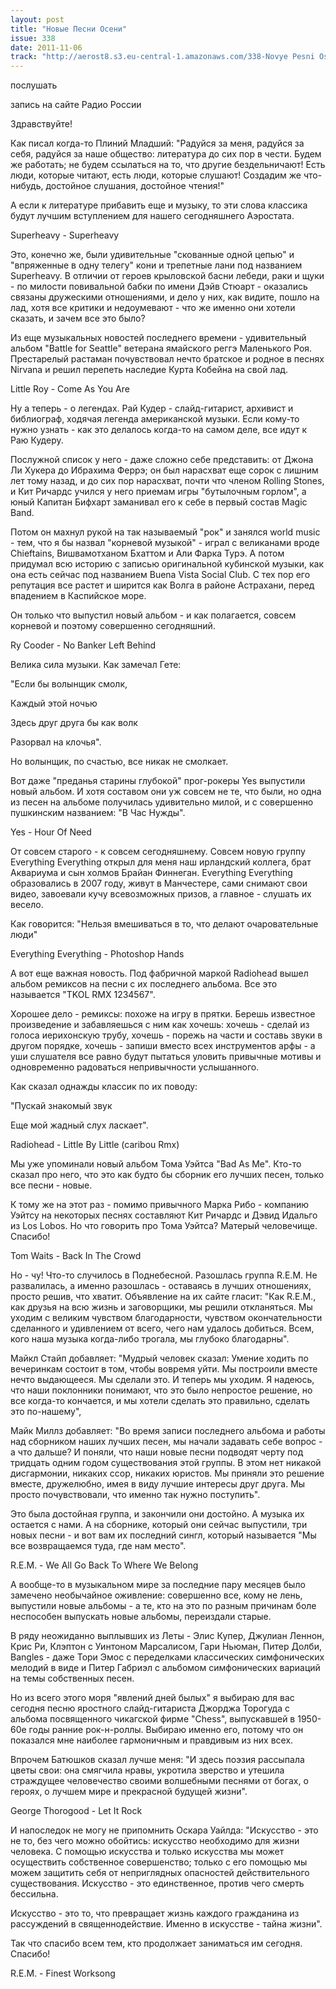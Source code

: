 ```yaml
---
layout: post
title: "Новые Песни Осени"
issue: 338
date: 2011-11-06
track: "http://aerost8.s3.eu-central-1.amazonaws.com/338-Novye Pesni Oseni.mp3"
---
```


послушать

запись на сайте Радио России

Здравствуйте!

Как писал когда-то Плиний Младший: "Радуйся за меня, радуйся за себя, радуйся за наше общество: литература до сих пор в чести. Будем же работать; не будем ссылаться на то, что другие бездельничают! Есть люди, которые читают, есть люди, которые слушают! Создадим же что-нибудь, достойное слушания, достойное чтения!"

А если к литературе прибавить еще и музыку, то эти слова классика будут лучшим вступлением для нашего сегодняшнего Аэростата.

Superheavy - Superheavy

Это, конечно же, были удивительные "скованные одной цепью" и "впряженные в одну телегу" кони и трепетные лани под названием Superheavy. В отличии от героев крыловской басни лебеди, раки и щуки - по милости повивальной бабки по имени Дэйв Стюарт - оказались связаны дружескими отношениями, и дело у них, как видите, пошло на лад, хотя все критики и недоумевают - что же именно они хотели сказать, и зачем все это было?

Из еще музыкальных новостей последнего времени - удивительный альбом "Battle for Seattle" ветерана ямайского реггэ Маленького Роя. Престарелый растаман почувствовал нечто братское и родное в песнях Nirvana и решил перепеть наследие Курта Кобейна на свой лад.

Little Roy - Come As You Are

Ну а теперь - о легендах. Рай Кудер - слайд-гитарист, архивист и библиограф, ходячая легенда американской музыки. Если кому-то нужно узнать - как это делалось когда-то на самом деле, все идут к Раю Кудеру.

Послужной список у него - даже сложно себе представить: от Джона Ли Хукера до Ибрахима Феррэ; он был нарасхват еще сорок с лишним лет тому назад, и до сих пор нарасхват, почти что членом Rolling Stones, и Кит Ричардс учился у него приемам игры "бутылочным горлом", а юный Капитан Бифхарт заманивал его к себе в первый состав Magic Band.

Потом он махнул рукой на так называемый "рок" и занялся world music - тем, что я бы назвал "корневой музыкой" - играл с великанами вроде Chieftains, Вишвамотханом Бхаттом и Али Фарка Турэ. А потом придумал всю историю с записью оригинальной кубинской музыки, как она есть сейчас под названием Buena Vista Social Club. С тех пор его репутация все растет и ширится как Волга в районе Астрахани, перед впадением в Каспийское море.

Он только что выпустил новый альбом - и как полагается, совсем корневой и поэтому совершенно сегодняшний.

Ry Cooder - No Banker Left Behind

Велика сила музыки. Как замечал Гете:

"Если бы волынщик смолк,

Каждый этой ночью

Здесь друг друга бы как волк

Разорвал на клочья".

Но волынщик, по счастью, все никак не смолкает.

Вот даже "преданья старины глубокой" прог-рокеры Yes выпустили новый альбом. И хотя составом они уж совсем не те, что были, но одна из песен на альбоме получилась удивительно милой, и с совершенно пушкинским названием: "В Час Нужды".

Yes - Hour Of Need

От совсем старого - к совсем сегодняшнему. Совсем новую группу Everything Everything открыл для меня наш ирландский коллега, брат Аквариума и сын холмов Брайан Финнеган. Everything Everything образовались в 2007 году, живут в Манчестере, сами снимают свои видео, завоевали кучу всевозможных призов, а главное - слушать их весело.

Как говорится: "Нельзя вмешиваться в то, что делают очаровательные люди"

Everything Everything - Photoshop Hands

А вот еще важная новость. Под фабричной маркой Radiohead вышел альбом ремиксов на песни с их последнего альбома. Все это называется "TKOL RMX 1234567".

Хорошее дело - ремиксы: похоже на игру в прятки. Берешь известное произведение и забавляешься с ним как хочешь: хочешь - сделай из голоса иерихонскую трубу, хочешь - порежь на части и составь звуки в другом порядке, хочешь - запиши вместо всех инструментов арфы - а уши слушателя все равно будут пытаться уловить привычные мотивы и одновременно радоваться непривычности услышанного.

Как сказал однажды классик по их поводу:

"Пускай знакомый звук

Еще мой жадный слух ласкает".

Radiohead - Little By Little (caribou Rmx)

Мы уже упоминали новый альбом Тома Уэйтса "Bad As Me". Кто-то сказал про него, что это как будто бы сборник его лучших песен, только все песни - новые.

К тому же на этот раз - помимо привычного Марка Рибо - компанию Уэйтсу на некоторых песнях составляют Кит Ричардс и Дэвид Идальго из Los Lobos. Но что говорить про Тома Уэйтса? Матерый человечище. Спасибо!

Tom Waits - Back In The Crowd

Но - чу! Что-то случилось в Поднебесной. Разошлась группа R.E.M. Не развалилась, а именно разошлась - оставаясь в лучших отношениях, просто решив, что хватит. Объявление на их сайте гласит: "Как R.E.М., как друзья на всю жизнь и заговорщики, мы решили откланяться. Мы уходим с великим чувством благодарности, чувством окончательности сделанного и удивлением от всего, чего нам удалось добиться. Всем, кого наша музыка когда-либо трогала, мы глубоко благодарны".

Майкл Стайп добавляет: "Мудрый человек сказал: Умение ходить по вечеринкам состоит в том, чтобы вовремя уйти. Мы построили вместе нечто выдающееся. Мы сделали это. И теперь мы уходим. Я надеюсь, что наши поклонники понимают, что это было непростое решение, но все когда-то кончается, и мы хотели сделать это правильно, сделать это по-нашему",

Майк Миллз добавляет: "Во время записи последнего альбома и работы над сборником наших лучших песен, мы начали задавать себе вопрос - а что дальше? И поняли, что наши новые песни подводят черту под тридцать одним годом существования этой группы. В этом нет никакой дисгармонии, никаких ссор, никаких юристов. Мы приняли это решение вместе, дружелюбно, имея в виду лучшие интересы друг друга. Мы просто почувствовали, что именно так нужно поступить".

Это была достойная группа, и закончили они достойно. А музыка их остается с нами. А на сборнике, который они сейчас выпустили, три новых песни - и вот вам их последний сингл, который называется "Мы все возвращаемся туда, где нам место".

R.E.M. - We All Go Back To Where We Belong

А вообще-то в музыкальном мире за последние пару месяцев было замечено необычайное оживление: совершенно все, кому не лень, выпустили новые альбомы - а те, кто на это по разным причинам боле неспособен выпускать новые альбомы, переиздали старые.

В ряду неожиданно выплывших из Леты - Элис Купер, Джулиан Леннон, Крис Ри, Клэптон с Уинтоном Марсалисом, Гари Ньюман, Питер Долби, Bangles - даже Тори Эмос с переделками классических симфонических мелодий в виде и Питер Габриэл с альбомом симфонических вариаций на темы собственных песен.

Но из всего этого моря "явлений дней былых" я выбираю для вас сегодня песню яростного слайд-гитариста Джорджа Торогуда с альбома посвященного чикагской фирме "Chess", выпускавшей в 1950-60е годы ранние рок-н-роллы. Выбираю именно его, потому что он показался мне наиболее гармоничным и правдивым из них всех.

Впрочем Батюшков сказал лучше меня: "И здесь поэзия рассыпала цветы свои: она смягчила нравы, укротила зверство и утешила страждущее человечество своими волшебными песнями от богах, о героях, о лучшем мире и прекрасной будущей жизни".

George Thorogood - Let It Rock

И напоследок не могу не припомнить Оскара Уайлда: "Искусство - это не то, без чего можно обойтись: искусство необходимо для жизни человека. С помощью искусства и только искусства мы может осуществить собственное совершенство; только с его помощью мы можем защитить себя от неприглядных опасностей действительного существования. Искусство - это единственное, против чего смерть бессильна.

Искусство - это то, что превращает жизнь каждого гражданина из рассуждений в священнодействие. Именно в искусстве - тайна жизни".

Так что спасибо всем тем, кто продолжает заниматься им сегодня. Спасибо!

R.E.M. - Finest Worksong
